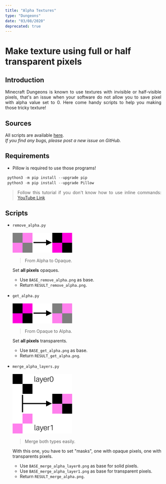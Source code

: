 ```yaml
---
title: "Alpha Textures"
type: "Dungeons"
date: "03/08/2020"
deprecated: true
---
```


<style>
  li, p {
    text-align: justify;
  }
</style>

# Make texture using full or half transparent pixels

## Introduction

Minecraft Dungeons is known to use textures with invisible or half-visible pixels, that's an issue when your software do not allow you to save pixel with alpha value set to 0. Here come handy scripts to help you making those tricky texture!

## Sources

All scripts are available [here](https://github.com/Faithful-Resource-Pack/Faithful-Dungeons-32x/tree/dungeons-latest/Tools/alpha%20textures).  
_If you find any bugs, please post a new issue on GitHub._

## Requirements

- Pillow is required to use those programs!

```python
 python3 -m pip install --upgrade pip
 python3 -m pip install --upgrade Pillow
```

> Follow this tutorial if you don't know how to use inline commands: [YouTube Link](https://www.youtube.com/watch?v=Jey1GH8CERI)

## Scripts
<ul>
    <li>
        <code class="language-plaintext">remove_alpha.py</code><br><br>
        <img src="/images/pages/dungeons/alpha-img/remove_alpha.png" alt="remove alpha" width="192" height="64" loading="lazy">
        <blockquote>From Alpha to Opaque.</blockquote>
        <p>Set <strong class="red-text">all pixels</strong> opaques.</p>
        <ul>
            <li>Use <code class="language-plaintext">BASE_remove_alpha.png</code> as base.</li>
            <li>Return <code class="language-plaintext">RESULT_remove_alpha.png</code>.</li>
        </ul>
    </li>
    <br>
    <li>
        <code class="language-plaintext">get_alpha.py</code><br><br>
        <img src="/images/pages/dungeons/alpha-img/get_alpha.png" alt="get alpha" width="192" height="64" loading="lazy">
        <blockquote>From Opaque to Alpha.</blockquote>
        <p>Set <strong class="red-text">all pixels</strong> transparents.</p>
        <ul>
            <li>Use <code class="language-plaintext">BASE_get_alpha.png</code> as base.</li>
            <li>Return <code class="language-plaintext">RESULT_get_alpha.png</code>.</li>
        </ul>
    </li>
    <br>
    <li>
        <code class="language-plaintext">merge_alpha_layers.py</code><br><br>
        <img src="/images/pages/dungeons/alpha-img/merge_alpha_layers.png" alt="merge alpha layers" width="192" height="192" loading="lazy">
        <blockquote>Merge both types easily.</blockquote>
        <p>With this one, you have to set "masks", one with opaque pixels, one with transparents pixels.</p>
        <ul>
            <li>Use <code class="language-plaintext">BASE_merge_alpha_layer0.png</code> as base for solid pixels.</li>
            <li>Use <code class="language-plaintext">BASE_merge_alpha_layer1.png</code> as base for transparent pixels.</li>
            <li>Return <code class="language-plaintext">RESULT_merge_alpha.png</code>.</li>
        </ul>
    </li>
</ul>